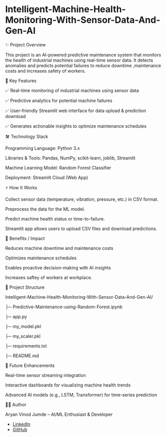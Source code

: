 # Intelligent-Machine-Health-Monitoring-With-Sensor-Data-And-Gen-AI

✨ Project Overview

This project is an AI-powered predictive maintenance system that monitors the health of industrial machines using real-time sensor data. It detects anomalies and predicts potential failures to reduce downtime ,maintenance costs and increases safety of workers.





🔑 Key Features

✅ Real-time monitoring of industrial machines using sensor data

✅ Predictive analytics for potential machine failures

✅ User-friendly Streamlit web interface for data upload & prediction download

✅ Generates actionable insights to optimize maintenance schedules





🛠 Technology Stack

Programming Language: Python 3.x

Libraries & Tools: Pandas, NumPy, scikit-learn, joblib, Streamlit

Machine Learning Model: Random Forest Classifier

Deployment: Streamlit Cloud (Web App)





⚡ How It Works

Collect sensor data (temperature, vibration, pressure, etc.) in CSV format.

Preprocess the data for the ML model.

Predict machine health status or time-to-failure.

Streamlit app allows users to upload CSV files and download predictions.





🎯 Benefits / Impact

Reduces machine downtime and maintenance costs

Optimizes maintenance schedules

Enables proactive decision-making with AI insights

Increases saftey of workers at workplace.





📂 Project Structure

Intelligent-Machine-Health-Monitoring-With-Sensor-Data-And-Gen-AI/

├─ Predictive-Maintenance-using-Random-Forest.ipynb  

├─ app.py    

├─ my_model.pkl

├─ my_scaler.pkl

├─ requirements.txt

├─ README.md                         





🌟 Future Enhancements

Real-time sensor streaming integration

Interactive dashboards for visualizing machine health trends

Advanced AI models (e.g., LSTM, Transformer) for time-series prediction





👨‍💻 Author

  Aryan Vinod Jumde – AI/ML Enthusiast & Developer
- [LinkedIn](https://www.linkedin.com/in/aryan-jumde-18117031a/)
- [GitHub](https://github.com/ARYANJUMDE)



